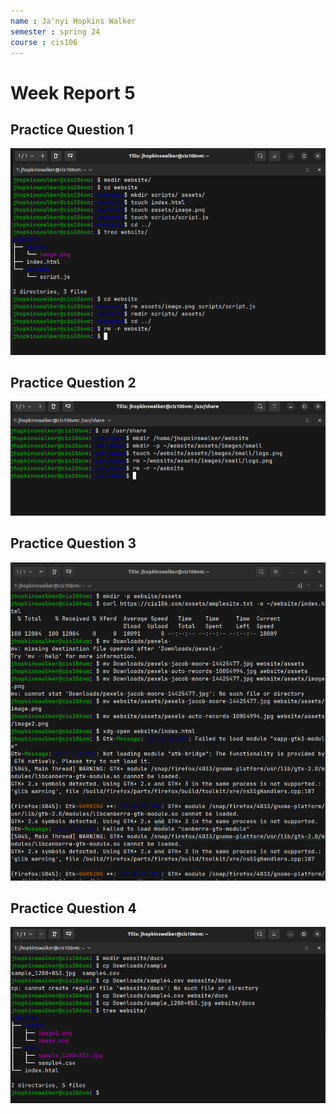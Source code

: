 ```yaml
---
name : Ja'nyi Hopkins Walker
semester : spring 24
course : cis106
---
```


# Week Report 5

## Practice Question 1
![Practice 1](practice1.png)

## Practice Question 2
![Practice 2](practice2.png)

## Practice Question 3
![Practice 3](practice3.png)

## Practice Question 4
![Practice 4](practice4.png)
